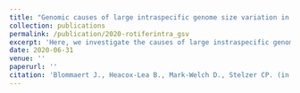 ```yaml
---
title: "Genomic causes of large intraspecific genome size variation in a species of rotifer"
collection: publications
permalink: /publication/2020-rotiferintra_gsv
excerpt: 'Here, we investigate the causes of large instraspecific genome size variation in Brachionus asplanchnoidis, a species within the B. plicatilis species complex. Previous work suggests this to be largely caused by B-chromosomes, here we analyse their number and content across a species'
date: 2020-06-31
venue: ''
paperurl: ''
citation: 'Blommaert J., Heacox-Lea B., Mark-Welch D., Stelzer CP. (in prep). &quot;Genomic causes of large intraspecific genome size variation in a species of rotifer.&quot; <i>in prep</i>'
---
```

